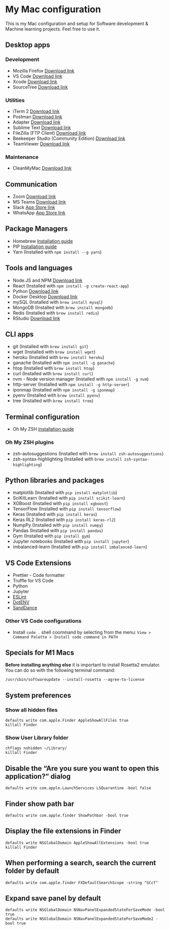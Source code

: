# My Mac configuration
This is my Mac configuration and setup for Software development & Machine learning projects.
Feel free to use it.

## Desktop apps

### Development
- Mozilla Firefox [Download link](https://www.mozilla.org/en-US/firefox/new/)
- VS Code [Download link](https://code.visualstudio.com/download)
- Xcode [Download link](https://apps.apple.com/us/app/xcode/id497799835?mt=12)
- SourceTree [Download link](https://www.sourcetreeapp.com/)

### Utilities
- iTerm 2 [Download link](https://iterm2.com/downloads.html)
- Postman [Download link](https://www.postman.com/downloads/)
- Adapter [Download link](https://macroplant.com/adapter)
- Sublime Text [Download link](https://www.sublimetext.com/download)
- FileZilla (FTP Client) [Download link](https://filezilla-project.org/download.php?type=client)
- Beekeeper Studio (Community Edition) [Download link](https://www.beekeeperstudio.io/get)
- TeamViewer [Download link](https://www.teamviewer.com/en/download/mac-os/)

### Maintenance
- CleanMyMac [Download link](https://macpaw.com/cleanmymac)

## Communication
- Zoom [Download link](https://zoom.us/download)
- MS Teams [Download link](https://www.microsoft.com/en-us/microsoft-teams/download-app)
- Slack [App Store link](https://apps.apple.com/us/app/slack-for-desktop/id803453959?mt=12)
- WhatsApp [App Store link](https://apps.apple.com/us/app/whatsapp-desktop/id1147396723?mt=12)

## Package Managers
- Homebrew [Installation guide](https://brew.sh/)
- PIP [Installation guide](https://www.groovypost.com/howto/install-pip-on-a-mac/)
- Yarn (Installed with `npm install --g yarn`)

## Tools and languages
- Node.JS and NPM [Download link](https://nodejs.org/en/download/)
- React (Installed with `npm install -g create-react-app`)
- Python [Download link](https://www.python.org/downloads/)
- Docker Desktop [Download link](https://www.docker.com/products/docker-desktop/)
- mySQL (Installed with `brew install mysql`)
- MongoDB (Installed with `brew install mongodb`)
- Redis (Installed with `brew install redis`)
- RStudio [Download link](https://www.rstudio.com/products/rstudio/download/)

## CLI apps
- git (Installed with `brew install git`)
- wget (Installed with `brew install wget`)
- heroku (Installed with `brew install heroku`)
- ganache (Installed with `npm install -g ganache`)
- htop (Installed with `brew install htop`)
- curl (Installed with `brew install curl`)
- nvm - Node version manager (Installed with `npm install -g nvm`)
- http-server (Installed with `npm install -g http-server`)
- iponmap (Installed with `npm install -g iponmap`)
- pyenv (Installed with `brew install pyenv`)
- tree (Installed with `brew install tree`)

## Terminal configuration
- Oh My ZSH [Installation guide](https://ohmyz.sh/#install)

### Oh My ZSH plugins
- zsh-autosuggestions (Installed with `brew install zsh-autosuggestions`)
- zsh-syntax-highlighting (Installed with `brew install zsh-syntax-highlighting`)

## Python libraries and packages
- matplotlib (Installed with `pip install matplotlib`)
- SciKitLearn (Installed with `pip install scikit-learn`)
- XGBoost (Installed with `pip install xgboost`)
- TensorFlow (Installed with `pip install tensorflow`)
- Keras (Installed with `pip install keras`)
- Keras RL2 (Installed with `pip install keras-rl2`)
- NumpPy (Installed with `pip install numpy`)
- Pandas (Installed with `pip install pandas`)
- Gym (Installed with `pip install gym`)
- Jupyter notebooks (Installed with `pip install jupyter`)
- imbalanced-learn (Installed with `pip install imbalanced-learn`)

## VS Code Extensions
- Prettier - Code formatter
- Truffle for VS Code
- Python
- Jupyter
- [ESLint](https://marketplace.visualstudio.com/items?itemName=dbaeumer.vscode-eslint)
- [DotENV](https://marketplace.visualstudio.com/items?itemName=mikestead.dotenv)
- [SandDance](https://marketplace.visualstudio.com/items?itemName=msrvida.vscode-sanddance)

### Other VS Code configurations
- Install `code .` shell coommand by selecting from the menu: `View > Command Palette > Install code command in PATH`

## Specials for M1 Macs

**Before installing anything else** it is important to install Rosetta2 emulator.
You can do so with the following terminal command:
```
/usr/sbin/softwareupdate --install-rosetta --agree-to-license
```

## System preferences

### Show all hidden files
```
defaults write com.apple.Finder AppleShowAllFiles true
killall Finder
```

### Show User Library folder
```
chflags nohidden ~/Library/
killall Finder
```

## Disable the “Are you sure you want to open this application?” dialog
```
defaults write com.apple.LaunchServices LSQuarantine -bool false
```

## Finder show path bar
```
defaults write com.apple.finder ShowPathbar -bool true
```

## Display the file extensions in Finder
```
defaults write NSGlobalDomain AppleShowAllExtensions -bool true
killall Finder
```

## When performing a search, search the current folder by default
```
defaults write com.apple.finder FXDefaultSearchScope -string "SCcf"
```

## Expand save panel by default
```
defaults write NSGlobalDomain NSNavPanelExpandedStateForSaveMode -bool true
defaults write NSGlobalDomain NSNavPanelExpandedStateForSaveMode2 -bool true
```
